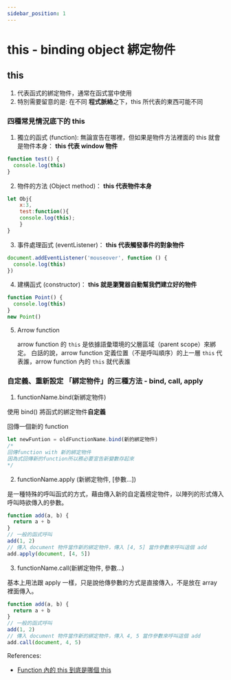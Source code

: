 ```yaml
---
sidebar_position: 1
---
```


# this - binding object 綁定物件

## this

1. 代表函式的綁定物件，通常在函式當中使用
2. 特別需要留意的是: 在不同 **程式脈絡**之下，this 所代表的東西可能不同

### 四種常見情況底下的 this

1. 獨立的函式 (function): 無論宣告在哪裡，但如果是物件方法裡面的 this 就會是物件本身： **this 代表 window 物件**

```jsx
function test() {
  console.log(this)
}
```

2. 物件的方法 (Object method)： **this 代表物件本身**

```jsx
let Obj{
    x:3,
    test:function(){
    console.log(this);
    }
}
```

3. 事件處理函式 (eventListener)： **this 代表觸發事件的對象物件**

```jsx
document.addEventListener('mouseover', function () {
  console.log(this)
})
```

4. 建構函式 (constructor)： **this 就是瀏覽器自動幫我們建立好的物件**

```jsx
function Point() {
  console.log(this)
}
new Point()
```

5. Arrow function

   arrow function 的 `this` 是依據語彙環境的父層區域（parent scope）來綁定。 白話的說，arrow function 定義位置（不是呼叫順序）的上一層 `this` 代表誰，arrow function 內的 `this` 就代表誰

### 自定義、重新設定 「綁定物件」的三種方法 - bind, call, apply

1. functionName.bind(新綁定物件)

使用 bind() 將函式的綁定物件**自定義**

回傳一個新的 function

```jsx
let newFuntion = oldFunctionName.bind(新的綁定物件)
/* 
回傳function with 新的綁定物件
因為式回傳新的function所以務必要宣告新變數存起來
*/
```

2. functionName.apply (新綁定物件, [參數…])

是一種特殊的呼叫函式的方式，藉由傳入新的自定義榜定物件，以陣列的形式傳入呼叫時欲傳入的參數。

```jsx
function add(a, b) {
  return a + b
}
// 一般的函式呼叫
add(1, 2)
// 傳入 document 物件當作新的綁定物件，傳入 [4, 5] 當作參數來呼叫這個 add
add.apply(document, [4, 5])
```

3. functionName.call(新綁定物件, 參數…)

基本上用法跟 apply 一樣，只是說他傳參數的方式是直接傳入，不是放在 array 裡面傳入。

```jsx
function add(a, b) {
  return a + b
}
// 一般的函式呼叫
add(1, 2)
// 傳入 document 物件當作新的綁定物件，傳入 4, 5 當作參數來呼叫這個 add
add.call(document, 4, 5)
```

References:

- [Function 內的 this 到底是哪個 this](https://www.spreered.com/arrow-function-this/)

